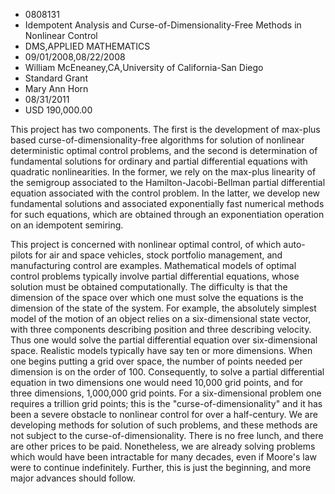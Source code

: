 
* 0808131
* Idempotent Analysis and Curse-of-Dimensionality-Free Methods in Nonlinear Control
* DMS,APPLIED MATHEMATICS
* 09/01/2008,08/22/2008
* William McEneaney,CA,University of California-San Diego
* Standard Grant
* Mary Ann Horn
* 08/31/2011
* USD 190,000.00

This project has two components. The first is the development of max-plus based
curse-of-dimensionality-free algorithms for solution of nonlinear deterministic
optimal control problems, and the second is determination of fundamental
solutions for ordinary and partial differential equations with quadratic
nonlinearities. In the former, we rely on the max-plus linearity of the
semigroup associated to the Hamilton-Jacobi-Bellman partial differential
equation associated with the control problem. In the latter, we develop new
fundamental solutions and associated exponentially fast numerical methods for
such equations, which are obtained through an exponentiation operation on an
idempotent semiring.

This project is concerned with nonlinear optimal control, of which auto-pilots
for air and space vehicles, stock portfolio management, and manufacturing
control are examples. Mathematical models of optimal control problems typically
involve partial differential equations, whose solution must be obtained
computationally. The difficulty is that the dimension of the space over which
one must solve the equations is the dimension of the state of the system. For
example, the absolutely simplest model of the motion of an object relies on a
six-dimensional state vector, with three components describing position and
three describing velocity. Thus one would solve the partial differential
equation over six-dimensional space. Realistic models typically have say ten or
more dimensions. When one begins putting a grid over space, the number of points
needed per dimension is on the order of 100. Consequently, to solve a partial
differential equation in two dimensions one would need 10,000 grid points, and
for three dimensions, 1,000,000 grid points. For a six-dimensional problem one
requires a trillion grid points; this is the "curse-of-dimensionality" and it
has been a severe obstacle to nonlinear control for over a half-century. We are
developing methods for solution of such problems, and these methods are not
subject to the curse-of-dimensionality. There is no free lunch, and there are
other prices to be paid. Nonetheless, we are already solving problems which
would have been intractable for many decades, even if Moore's law were to
continue indefinitely. Further, this is just the beginning, and more major
advances should follow.
